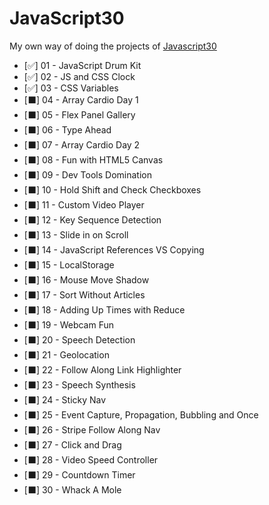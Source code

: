 # JavaScript30

My own way of doing the projects of [Javascript30](https://javascript30.com/)

- [✅] 01 - JavaScript Drum Kit
- [✅] 02 - JS and CSS Clock
- [✅] 03 - CSS Variables
- [⬛] 04 - Array Cardio Day 1
- [⬛] 05 - Flex Panel Gallery
- [⬛] 06 - Type Ahead
- [⬛] 07 - Array Cardio Day 2
- [⬛] 08 - Fun with HTML5 Canvas
- [⬛] 09 - Dev Tools Domination
- [⬛] 10 - Hold Shift and Check Checkboxes
- [⬛] 11 - Custom Video Player
- [⬛] 12 - Key Sequence Detection
- [⬛] 13 - Slide in on Scroll
- [⬛] 14 - JavaScript References VS Copying
- [⬛] 15 - LocalStorage
- [⬛] 16 - Mouse Move Shadow
- [⬛] 17 - Sort Without Articles
- [⬛] 18 - Adding Up Times with Reduce
- [⬛] 19 - Webcam Fun
- [⬛] 20 - Speech Detection
- [⬛] 21 - Geolocation
- [⬛] 22 - Follow Along Link Highlighter
- [⬛] 23 - Speech Synthesis
- [⬛] 24 - Sticky Nav
- [⬛] 25 - Event Capture, Propagation, Bubbling and Once
- [⬛] 26 - Stripe Follow Along Nav
- [⬛] 27 - Click and Drag
- [⬛] 28 - Video Speed Controller
- [⬛] 29 - Countdown Timer
- [⬛] 30 - Whack A Mole